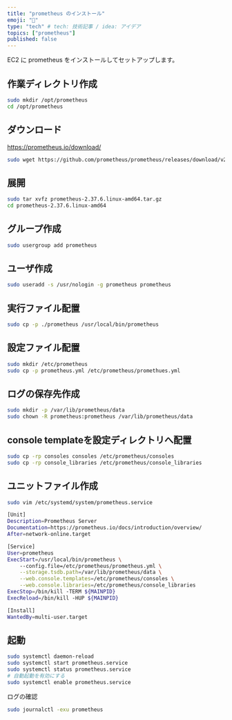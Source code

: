 ```yaml
---
title: "prometheus のインストール"
emoji: "🎃"
type: "tech" # tech: 技術記事 / idea: アイデア
topics: ["prometheus"]
published: false
---
```


EC2 に prometheus をインストールしてセットアップします。

## 作業ディレクトリ作成

```bash
sudo mkdir /opt/prometheus
cd /opt/prometheus
```

## ダウンロード

https://prometheus.io/download/

```bash
sudo wget https://github.com/prometheus/prometheus/releases/download/v2.37.6/prometheus-2.37.6.linux-amd64.tar.gz
```

## 展開

```bash
sudo tar xvfz prometheus-2.37.6.linux-amd64.tar.gz
cd prometheus-2.37.6.linux-amd64
```

## グループ作成

```bash
sudo usergroup add prometheus
```

## ユーザ作成

```bash
sudo useradd -s /usr/nologin -g prometheus prometheus
```

## 実行ファイル配置

```bash
sudo cp -p ./prometheus /usr/local/bin/prometheus
```

## 設定ファイル配置

```bash
sudo mkdir /etc/prometheus
sudo cp -p prometheus.yml /etc/prometheus/promethues.yml
```

## ログの保存先作成

```bash
sudo mkdir -p /var/lib/prometheus/data
sudo chown -R prometheus:prometheus /var/lib/prometheus/data
```

## console templateを設定ディレクトリへ配置

```bash
sudo cp -rp consoles consoles /etc/prometheus/consoles
sudo cp -rp console_libraries /etc/prometheus/console_libraries
```

## ユニットファイル作成

```bash
sudo vim /etc/systemd/system/prometheus.service
```

```bash
[Unit]
Description=Prometheus Server
Documentation=https://prometheus.io/docs/introduction/overview/
After=network-online.target

[Service]
User=prometheus
ExecStart=/usr/local/bin/prometheus \
	--config.file=/etc/prometheus/prometheus.yml \
	--storage.tsdb.path=/var/lib/prometheus/data \
	--web.console.templates=/etc/prometheus/consoles \
	--web.console.libraries=/etc/prometheus/console_libraries
ExecStop=/bin/kill -TERM ${MAINPID}
ExecReload=/bin/kill -HUP ${MAINPID}

[Install]
WantedBy=multi-user.target
```

## 起動

```bash
sudo systemctl daemon-reload
sudo systemctl start prometheus.service
sudo systemctl status prometheus.service
# 自動起動を有効にする
sudo systemctl enable prometheus.service
```

ログの確認

```bash
sudo journalctl -exu prometheus
```
